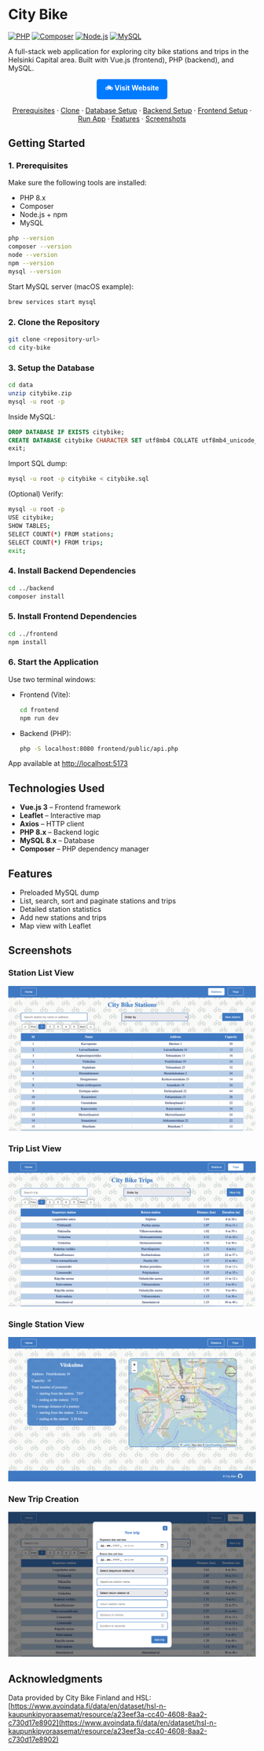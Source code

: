 # City Bike

[![PHP](https://img.shields.io/badge/PHP-8.x-blue?logo=php)](https://www.php.net/)
[![Composer](https://img.shields.io/badge/Composer-latest-orange?logo=composer)](https://getcomposer.org/)
[![Node.js](https://img.shields.io/badge/Node.js-LTS-green?logo=node.js)](https://nodejs.org/)
[![MySQL](https://img.shields.io/badge/MySQL-8.x-blue?logo=mysql)](https://www.mysql.com/)

A full-stack web application for exploring city bike stations and trips in the Helsinki Capital area. Built with Vue.js (frontend), PHP (backend), and MySQL.

<p align="center">
  <a href="https://citybike.space" style="display:inline-block;padding:0.6em 1.2em;background-color:#007BFF;color:white;text-decoration:none;border-radius:5px;font-weight:bold;">
    <b style="filter: brightness(0) invert(1);">🚲</b> Visit Website
  </a>
</p>

<p align="center">
  <a href="#1-prerequisites">Prerequisites</a>
  ·
  <a href="#2-clone-the-repository">Clone</a>
  ·
  <a href="#3-setup-the-database">Database Setup</a>
  ·
  <a href="#4-install-backend-dependencies">Backend Setup</a>
  ·
  <a href="#5-install-frontend-dependencies">Frontend Setup</a>
  ·
  <a href="#6-start-the-application">Run App</a>
  ·
  <a href="#features">Features</a>
  ·
  <a href="#screenshots">Screenshots</a>
</p>

## Getting Started

### 1. Prerequisites

Make sure the following tools are installed:

- PHP 8.x
- Composer
- Node.js + npm
- MySQL

```bash
php --version
composer --version
node --version
npm --version
mysql --version
```

Start MySQL server (macOS example):

```bash
brew services start mysql
```

### 2. Clone the Repository

```bash
git clone <repository-url>
cd city-bike
```

### 3. Setup the Database

```bash
cd data
unzip citybike.zip
mysql -u root -p
```

Inside MySQL:

```sql
DROP DATABASE IF EXISTS citybike;
CREATE DATABASE citybike CHARACTER SET utf8mb4 COLLATE utf8mb4_unicode_ci;
exit;
```

Import SQL dump:

```bash
mysql -u root -p citybike < citybike.sql
```

(Optional) Verify:

```bash
mysql -u root -p
USE citybike;
SHOW TABLES;
SELECT COUNT(*) FROM stations;
SELECT COUNT(*) FROM trips;
exit;
```

### 4. Install Backend Dependencies

```bash
cd ../backend
composer install
```

### 5. Install Frontend Dependencies

```bash
cd ../frontend
npm install
```

### 6. Start the Application

Use two terminal windows:

- Frontend (Vite):

  ```bash
  cd frontend
  npm run dev
  ```

- Backend (PHP):

  ```bash
  php -S localhost:8080 frontend/public/api.php
  ```

App available at [http://localhost:5173](http://localhost:5173)

## Technologies Used

- **Vue.js 3** – Frontend framework
- **Leaflet** – Interactive map
- **Axios** – HTTP client
- **PHP 8.x** – Backend logic
- **MySQL 8.x** – Database
- **Composer** – PHP dependency manager

## Features

- Preloaded MySQL dump
- List, search, sort and paginate stations and trips
- Detailed station statistics
- Add new stations and trips
- Map view with Leaflet

## Screenshots

### Station List View

![Stations List View](media/stations.png)

### Trip List View

![Trip List View](media/trips.png)

### Single Station View

![Single Station View](media/station.png)

### New Trip Creation

![New Trip Creation](media/new-trip.png)

## Acknowledgments

Data provided by City Bike Finland and HSL:  
[https://www.avoindata.fi/data/en/dataset/hsl-n-kaupunkipyoraasemat/resource/a23eef3a-cc40-4608-8aa2-c730d17e8902](https://www.avoindata.fi/data/en/dataset/hsl-n-kaupunkipyoraasemat/resource/a23eef3a-cc40-4608-8aa2-c730d17e8902)
